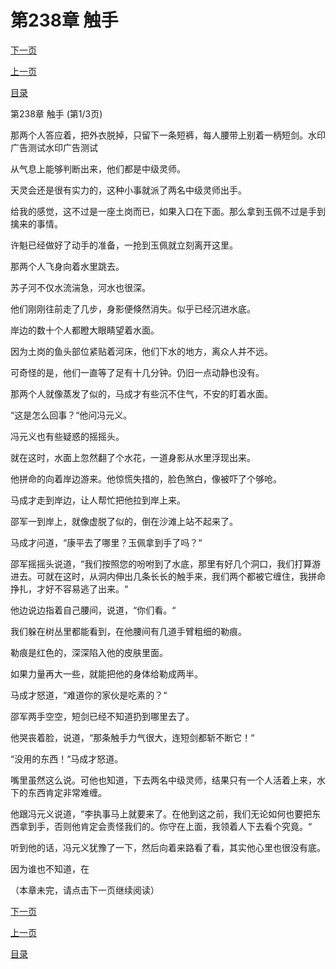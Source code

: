 <h1>第238章    触手</h1>
            <div><p><a href="./0712_%E7%AC%AC238%E7%AB%A0_%E8%A7%A6%E6%89%8B.md">下一页</a></p><p><a href="./0710_%E7%AC%AC237%E7%AB%A0_%E9%B1%BC%E5%9D%9F.md">上一页</a></p><p><a href="../">目录</a></p></div>
            <div><p>第238章    触手 (第1/3页)</p><p>那两个人答应着，把外衣脱掉，只留下一条短裤，每人腰带上别着一柄短剑。水印广告测试水印广告测试</p><p>从气息上能够判断出来，他们都是中级灵师。</p><p>天灵会还是很有实力的，这种小事就派了两名中级灵师出手。</p><p>给我的感觉，这不过是一座土岗而已，如果入口在下面。那么拿到玉佩不过是手到擒来的事情。</p><p>许魁已经做好了动手的准备，一抢到玉佩就立刻离开这里。</p><p>那两个人飞身向着水里跳去。</p><p>苏子河不仅水流湍急，河水也很深。</p><p>他们刚刚往前走了几步，身影便倏然消失。似乎已经沉进水底。</p><p>岸边的数十个人都瞪大眼睛望着水面。</p><p>因为土岗的鱼头部位紧贴着河床，他们下水的地方，离众人并不远。</p><p>可奇怪的是，他们一直等了足有十几分钟。仍旧一点动静也没有。</p><p>那两个人就像蒸发了似的，马成才有些沉不住气，不安的盯着水面。</p><p>“这是怎么回事？“他问冯元义。</p><p>冯元义也有些疑惑的摇摇头。</p><p>就在这时，水面上忽然翻了个水花，一道身影从水里浮现出来。</p><p>他拼命的向着岸边游来。他惊慌失措的，脸色煞白，像被吓了个够呛。</p><p>马成才走到岸边，让人帮忙把他拉到岸上来。</p><p>邵军一到岸上，就像虚脱了似的，倒在沙滩上站不起来了。</p><p>马成才问道，“康平去了哪里？玉佩拿到手了吗？“</p><p>邵军摇摇头说道，“我们按照您的吩咐到了水底，那里有好几个洞口，我们打算游进去。可就在这时，从洞内伸出几条长长的触手来，我们两个都被它缠住，我拼命挣扎，才好不容易逃了出来。“</p><p>他边说边指着自己腰间，说道，“你们看。“</p><p>我们躲在树丛里都能看到，在他腰间有几道手臂粗细的勒痕。</p><p>勒痕是红色的，深深陷入他的皮肤里面。</p><p>如果力量再大一些，就能把他的身体给勒成两半。</p><p>马成才怒道，“难道你的家伙是吃素的？“</p><p>邵军两手空空，短剑已经不知道扔到哪里去了。</p><p>他哭丧着脸，说道，“那条触手力气很大，连短剑都斩不断它！“</p><p>“没用的东西！“马成才怒道。</p><p>嘴里虽然这么说。可他也知道，下去两名中级灵师，结果只有一个人活着上来，水下的东西肯定非常难缠。</p><p>他跟冯元义说道，“李执事马上就要来了。在他到这之前，我们无论如何也要把东西拿到手，否则他肯定会责怪我们的。你守在上面，我领着人下去看个究竟。“</p><p>听到他的话，冯元义犹豫了一下，然后向着来路看了看，其实他心里也很没有底。</p><p>因为谁也不知道，在</p><p>（本章未完，请点击下一页继续阅读）</p></div>
            <div><p><a href="./0712_%E7%AC%AC238%E7%AB%A0_%E8%A7%A6%E6%89%8B.md">下一页</a></p><p><a href="./0710_%E7%AC%AC237%E7%AB%A0_%E9%B1%BC%E5%9D%9F.md">上一页</a></p><p><a href="../">目录</a></p></div>